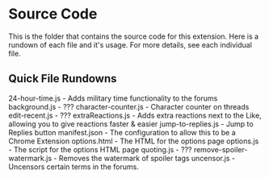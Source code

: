 # Source Code
This is the folder that contains the source code for this extension. Here is a rundown of each file and it's usage.
For more details, see each individual file.

## Quick File Rundowns
24-hour-time.js - Adds military time functionality to the forums
background.js - ???
character-counter.js - Character counter on threads
edit-recent.js - ???
extraReactions.js - Adds extra reactions next to the Like, allowing you to give reactions faster & easier
jump-to-replies.js - Jump to Replies button
manifest.json - The configuration to allow this to be a Chrome Extension
options.html - The HTML for the options page
options.js - The script for the options HTML page
quoting.js - ???
remove-spoiler-watermark.js - Removes the watermark of spoiler tags
uncensor.js - Uncensors certain terms in the forums.
